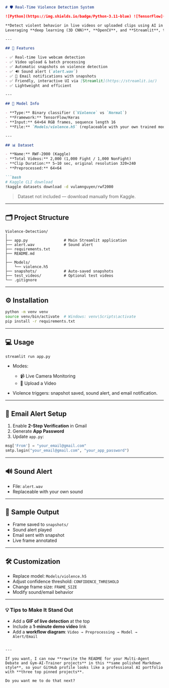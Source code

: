 
````markdown
# 🛡️ Real-Time Violence Detection System

![Python](https://img.shields.io/badge/Python-3.11-blue) ![TensorFlow](https://img.shields.io/badge/TensorFlow-Keras-orange) ![Streamlit](https://img.shields.io/badge/Streamlit-UI-red)

**Detect violent behavior in live videos or uploaded clips using AI in real-time.**  
Leveraging **deep learning (3D CNN)**, **OpenCV**, and **Streamlit**, this system is lightweight and deployable on low-end machines.

---

## 🚀 Features

- ✅ Real-time live webcam detection  
- ✅ Video upload & batch processing  
- ✅ Automatic snapshots on violence detection  
- ✅ 🔊 Sound alert (`alert.wav`)  
- ✅ 📧 Email notifications with snapshots  
- ✅ Friendly, interactive UI via [Streamlit](https://streamlit.io/)  
- ✅ Lightweight and efficient  

---

## 🧠 Model Info

- **Type:** Binary classifier (`Violence` vs `Normal`)  
- **Framework:** TensorFlow/Keras  
- **Input:** 64×64 RGB frames, sequence length 16  
- **File:** `Models/violence.h5` (replaceable with your own trained model)  

---

## 📊 Dataset

- **Name:** RWF-2000 (Kaggle)  
- **Total Videos:** 2,000 (1,000 Fight / 1,000 NonFight)  
- **Clip Duration:** 5–10 sec, original resolution 320×240  
- **Preprocessed:** 64×64  

```bash
# Kaggle CLI download
!kaggle datasets download -d vulamnguyen/rwf2000
````

> Dataset not included — download manually from Kaggle.

---

## 🗂️ Project Structure

```
Violence-Detection/
│
├── app.py                # Main Streamlit application
├── alert.wav             # Sound alert
├── requirements.txt
├── README.md
│
├── Models/
│   └── violence.h5
├── snapshots/            # Auto-saved snapshots
├── test_videos/          # Optional test videos
└── .gitignore
```

---

## ⚙️ Installation

```bash
python -m venv venv
source venv/bin/activate  # Windows: venv\Scripts\activate
pip install -r requirements.txt
```

---

## 💻 Usage

```bash
streamlit run app.py
```

* Modes:

  * 📹 Live Camera Monitoring
  * 📁 Upload a Video

* Violence triggers: snapshot saved, sound alert, and email notification.

---

## 📧 Email Alert Setup

1. Enable **2-Step Verification** in Gmail
2. Generate **App Password**
3. Update `app.py`:

```python
msg['From'] = "your_email@gmail.com"
smtp.login("your_email@gmail.com", "your_app_password")
```

---

## 🔊 Sound Alert

* File: `alert.wav`
* Replaceable with your own sound

---

## 🧪 Sample Output

* Frame saved to `snapshots/`
* Sound alert played
* Email sent with snapshot
* Live frame annotated

---

## 🛠️ Customization

* Replace model: `Models/violence.h5`
* Adjust confidence threshold: `CONFIDENCE_THRESHOLD`
* Change frame size: `FRAME_SIZE`
* Modify sound/email behavior

---

### 💡 Tips to Make It Stand Out

* Add a **GIF of live detection** at the top
* Include a **1-minute demo video** link
* Add a **workflow diagram**: `Video → Preprocessing → Model → Alert/Email`

```

---

If you want, I can now **rewrite the README for your Multi-Agent Debate and Gym-AI-Trainer projects** in this **same polished Markdown style**, so your GitHub profile looks like a professional AI portfolio with **three top pinned projects**.  

Do you want me to do that next?
```
